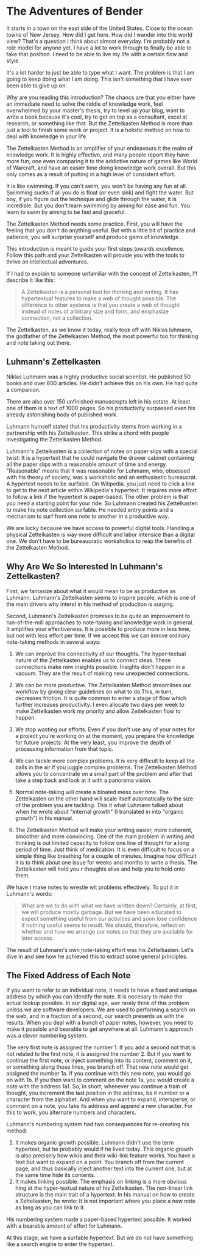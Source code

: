 # The Adventures of Bender

It starts in a town on the east side of the United States. Close to the
ocean towns of New Jersey. How did I get here. How did I wander into
this world view? That's a question I think about almost everyday. I'm
probably not a role model for anyone yet. I have a lot to work through
to finally be able to take that position. I need to be able to live my
life with a certain flow and style.

It's a lot harder to just be able to type what I want. The problem is
that I am going to keep doing what I am doing. This isn't something that
I have ever been able to give up on. 

Why are you reading this introduction? The chancs are that you either
have an immediate need to solve the riddle of knowledge work, feel
overwhelmed by your master's thesis, try to level up your blog, want to
write a book because it's cool, try to get on top as a consultant, excel
at research, or something like that. But the Zettelkasten Method is more
than just a tool to finish some work or project. It is a holistic method
on how to deal with knowledge in your life.

The Zettelkasten Method is an amplifier of your endeavours it the realm
of knowledge work. It is highly effective, and many people report they
have more fun, one even comparing it to the addictive nature of games
like World of Warcraft, and have an easier time doing knowledge work
overall. But this only comes as a result of putting in a high level of
consistent effort.

It is like swimming. If you can't swim, you won't be having any fun at
all. Swimming sucks if all you do is float (or even sink) and fight the
water. But boy, if you figure out the technique and glide through the
water, it is incredible. But you don't learn swimming by aiming for ease
and fun. You learn to swim by aiming to be fast and graceful.

The Zettelkasten Method needs some practice. First, you will have the
feeling that you don't do anything useful. But with a little bit of
practice and patience, you will surprise yourself and produce gems of
knowledge.

This introduction is meant to guide your first steps towards excellence.
Follow this path and your Zettelkasten will provide you with the tools
to thrive on intellectual adventures.

If I had to explain to someone unfamiliar with the concept of
Zettelkasten, I'f describe it like this:

> A Zettelkasten is a personal tool for thinking and writing. It has
hypertextual features to make a web of thought possible. The
difference to other systems is that you create a web of thought instead
of notes of arbitrary size and form, and emphasize connection, not a
collection.

The Zettelkasten, as we know it today, really took off with Niklas
luhmann, the godfather of the Zettelkasten Method, the most powerful too
for thinking and note taking out there.

## Luhmann's Zettelkasten

Niklas Luhmann was a highly productive social scientist. He published 50
books and over 600 articles. He didn't achieve this on his own. He had
quite a companion.

There are also over 150 unfinished manuscropts left in his estate. At
least one of them is a text of 1000 pages. So his productivity surpassed
even his already astonishing body of published work.

Luhmann humself stated that his productivity stems from working in a
partnership with his Zettelkasten. This strike a chord with people
investigating the Zettelkasten Method.

Luhmann's Zettelkasten is a collection of notes on paper slips with a
special twist: It is a hypertext that he could navigate the drawer
cabinet containing all the paper slips with a reasonable amount of time
and energy. "Reasonable" means that it was reasonable for Luhmann, who,
obsessed with his theory of society, was a workaholic and an
enthusiastic bureaucrat. A hypertext needs to be surfable. On Wilipedia.
you just need to click a link to get to the next article within
Wikipedia's hypertext. It requires more effort to follow a link if the
hypertext is paper-based. The other problem is that you need a starting
point for your ride. So Luhmann created his Zettelkasten to make his
note collection surfable. He needed entry points and a mechanism to surf
from one note to another in a productive way.

We are lucky because we have access to powerful digital tools. Handling
a physical Zettelkasten is way more difficult and labor intensice than a
digital one. We don't have to be bureaucratic workaholics to reap the
benefits of the Zettelkasten Method.

## Why Are We So Interested In Luhmann's Zettelkasten?

First, we fantasize about what it would mean to be as productive as
Luhmann. Luhmann's Zettelkasten seems to inspire people, which is one of
the main drivers why interst in his method of production is surging.

Second, Luhmann's Zettelkasten promises to be quite an improvement to
run-of-the-mill approaches to note-taking and knowledge work in general.
It amplifies your effectiveness. It is possible to produce more in less
time, but not with less effort per time. If we accept this we can imrove
ordinary note-taking methods in several ways:

1. We can improve the connectivity of our thoughts. The hyper-textual
   nature of the Zettelkasten enables us to connect ideas. These
   connections make new insights possible. Insights don't happen in a
   vacuum. They are the result of making new unexpected connections.

2. We can be more productive. The Zettelkasten Method streamlines our
   workflow by giving clear guidelines on what to do.This, in turn,
   decreases friction. It is quite common to enter a stage of flow which
   further increases productivity. I even allocate two days per week to
   make Zettelkasten work my priority and allow Zettelkasten flow to
   happen.

3. We stop wasting our efforts. Even if you don't use any of your notes
   for a project you're working on at the moment, you prepare the
   knowledge for future projects. At the very least, you improve the
   depth of processing information from that topic.

4. We can tackle more complex problems. It is very difficult to keep all
   the balls in the air if you juggle complex problems. The Zettelkasten
   Method allows you to concentrate on a small part of the problem and
   after that take a step back and look at it with a panorama vision.

5. Normal note-taking will create a bloated mess over time. The
   Zettelkasten on the other hand will scale itself automatically to the
   size of the problem you are tackling. This it what Luhmann talked
   about when he wrote about "internal growth" (I translated in into
   "organic growth") in his manual.

6. The Zettelkasten Method will make your writing easier, more coherent,
   smoother and more convincing. One of the main problem in writing and
   thinking is out limited capacity to follow one line of thought for a
   long period of time. Just think of medication. It is even difficult
   to focus on a simple thing like breathing for a couple of minutes.
   Imagine how difficult it is to think about one issue for weeks and
   months to write a thesis. The Zettelkasten will hold you r thoughts
   alive and help you to hold onto them.

We have t make notes to wrestle wit problems effectively. To put it in
Luhmann's words:

> What are we to do with what we have written down? Certainly, at first,
we will produce mostly garbage. But we have been educated to expect
something useful from our activities and soon lose confidence if nothing
useful seems to result. We should, therefore, reflect on whether and how
we arrange our notes so that they are available for later access.

The result of Luhmann's own note-taking effort was his Zettelkasten.
Let's dive in and see how he achieved this to extract some general
principles.

## The Fixed Address of Each Note

If you want to refer to an individual note, it needs to have a fixed and
unique address by which you can identify the note. It is necesary to
make the actual lookup possible. In our digital age, wer rarely think of
this problem unless we are software developers. We are used to
performing a search on the web, and in a fraction of a second, our
search presents us with the results. When you deal with a bunch of
paper notes, however, you need to make it possible and bearable to get
anywhere at all. Luhmann's approach was a clever numbering system.

The very first note is assigned the number 1. If you add a second not
that is not related to the first note, it is assigned the number 2. But
if you want to continue the first note, or inject something into its
content, comment on it, or something along those lines, you branch
off. That new note would get assigned the number 1a. If you continue
with this new note, you would go on with 1b. If you then want to comment
on the note 1a, you would create a note with the address 1a1. So, in
short, whenever you continue a train of thought, you increment the last
position in the address, be it number or a character from the alphabet.
And when you want to expand, intersperse, or comment on a note, you take
its address and append a new character. For this to work, you alternate
numbers and characters.

Luhmann's numbering system had two consequences for re-creating his
method:

1. It makes organic growth possible. Luhmann didn't use the term
   hypertext, but he probably would if he lived today. This organic
   growth is also precisely how wikis and their wiki-link feature
   works. You have a text but want to expand on a point. You branch off
   from the current page, and thus basically inject another text into
   the current one, but at the same time hide its contents.
2. It makes linking possible. The emphasis on linking is a more obvious
   hing at the hyper-textual nature of his Zettelkasten. The non-linear
   link structure is the main trait of a hypertext. In his manual on how
   to create a Zettelkasten, he wrote: It is not important where you
   place a new note as long as you can link to it.

His numbering system made a paper-based hypertext possible. It worked
with a bearable amount of effort for Luhmann.

At this stage, we have a surfable hypertext. But we do not have
something like a search engine to enter the hypertext.
